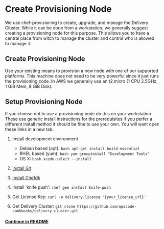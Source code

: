 # Create Provisioning Node
We use chef-provisioning to create, upgrade, and manage the Delivery Cluster. While it can be done from a workstation, we generally suggest creating a provisioning node for this purpose. This allows you to have a central place from witch to manage the cluster and control who is allowed to manage it.

## Create Provisioning Node
Use your existing means to provision a new node with one of our supported platforms. This machine does not need to be very powerful since it just runs the provisioning code. In AWS we generally use an t2.micro (1 CPU 2.5GHz, 1 GiB Mem, 8 GiB Disk).

## Setup Provisioning Node
If you choose not to use a provisioning node do this on your workstation. These use generic install instructions for the prerequisites if you perfer a different install method it should be fine to use your own. You will want open these links in a new tab.

1. Install development environment
	* Debian based (apt): ```bash apt-get install build-essential```
    * RHEL based (yum): ```bash yum groupinstall "Development Tools"```
    * OS X: ```bash xcode-select --install```

2. [Install Git](http://git-scm.com/book/en/v2/Getting-Started-Installing-Git)
3. [Install Chefdk](https://downloads.chef.io/chef-dk/)
4. Install 'knife push': ```chef gem install knife-push```
5. Get License Key: ```curl -o delivery.license '{your_license_url}'```
6. Get Delivery Cluster: ```git clone https://github.com/opscode-cookbooks/delivery-cluster.git```

#### [Continue in README](README.md)
